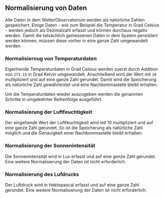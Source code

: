 ## Normalisierung von Daten

Alle Daten in dem WetterObservatorium werden als natürliche Zahlen gespeichert.
Einige Daten - wie zum Beispiel die Temperatur in Grad Celsius - werden jedoch
als Dezimalzahl erfasst und können durchaus negativ werden.
Damit die tatsächlich gemessenen Daten in dem System persistiert werden können,
müssen diese vorher in eine ganze Zahl umgewandelt werden.

### Normalisiernug von Temperaturdaten

Eigenhende Temperaturdaten in Grad Celsius werden zuerst durch Addition von
`273.15` in Grad Kelvin umgewandelt.
Anschließend wird der Wert mit `10` multipliziert und auf eine ganze Zahl
gerundet.
Damit wird die Speicherung als natürliche Zahl gewährleistet und eine
Nachkommastelle bleibt erhalten.

Um die Temperaturdaten wieder auszugeben werden die genannten Schritte
in umgekehrter Reihenfolge ausgeführt.

### Normalisierung der Luftfeuchtigkeit

Der eingehende Wert der Luftfeuchtigkeit wird mit 10 multipliziert und auf eine
ganze Zahl gerundet.
So ist die Speicherung als natürliche Zahl möglich und die Genauigkeit einer
Nachkommastelle bleibt erhalten.

### Normalisierung der Sonnenintensität

Die Sonnenintensität wird in Lux erfasst und auf eine genze Zahl gerundet.
Eine weitere Normalisierung der Daten ist nicht erforderlich.

### Normalisierung des Lufdrucks

Der Luftdruck wird in Hektopascal erfasst und auf eine ganze Zahl gerundet.
Eine weitere Normalisierung der Daten ist nicht erforderlich.
